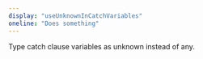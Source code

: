 ```yaml
---
display: "useUnknownInCatchVariables"
oneline: "Does something"
---
```

Type catch clause variables as unknown instead of any.
 
